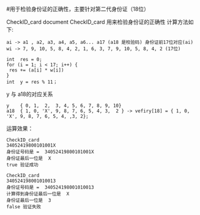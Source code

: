 #用于检验身份证的正确性，主要针对第二代身份证（18位）
 <p> 
CheckID_card document
CheckID_card 用来检验身份证的正确性
计算方法如下:

 	ai -> a1 , a2, a3, a4, a5, a6... a17 (a18 是校验码) 身份证前17位对应(ai)
	wi -> 7, 9, 10, 5, 8, 4, 2, 1, 6, 3, 7, 9, 10, 5, 8, 4, 2 (17位)

	int  res = 0;
	for (i = 1; i < 17; i++) {
	 res += (a[i] * w[i])
	}
	int  y = res % 11；


  y 与 a18的对应关系

	y    { 0, 1,  2,  3, 4, 5, 6, 7, 8, 9, 10}
	a18  { 1, 0, 'X', 9, 8, 7, 6, 5, 4, 3,  2 } -> vefiry[18] = { 1, 0, 'X', 9, 8, 7, 6, 5, 4, ,3, 2};


 运算效果：
	
	CheckID_card
	34052419800101001X
 	身份证号码是 =  34052419800101001X
	身份证最后一位是  X
 	true 验证成功
 	
 	CheckID_card
	340524198001010013
 	身份证号码是 =  340524198001010013
	计算得到身份证最后一位是  X
 	身份证最后一位是  3
 	false 验证失败
 
 
 
</p>




